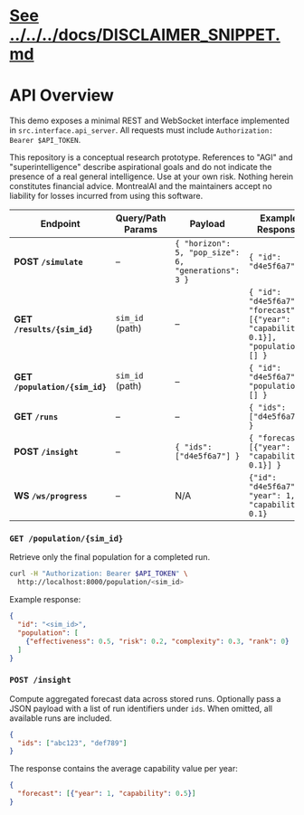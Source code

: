 # [See ../../../docs/DISCLAIMER_SNIPPET.md](../../../docs/DISCLAIMER_SNIPPET.md)
# API Overview

This demo exposes a minimal REST and WebSocket interface implemented in `src.interface.api_server`. All requests must include `Authorization: Bearer $API_TOKEN`.

This repository is a conceptual research prototype. References to "AGI" and "superintelligence" describe aspirational goals and do not indicate the presence of a real general intelligence. Use at your own risk. Nothing herein constitutes financial advice. MontrealAI and the maintainers accept no liability for losses incurred from using this software.

| Endpoint | Query/Path Params | Payload | Example Response |
|---------|------------------|---------|-----------------|
| **POST `/simulate`** | – | `{ "horizon": 5, "pop_size": 6, "generations": 3 }` | `{ "id": "d4e5f6a7" }` |
| **GET `/results/{sim_id}`** | `sim_id` (path) | – | `{ "id": "d4e5f6a7", "forecast": [{"year": 1, "capability": 0.1}], "population": [] }` |
| **GET `/population/{sim_id}`** | `sim_id` (path) | – | `{ "id": "d4e5f6a7", "population": [] }` |
| **GET `/runs`** | – | – | `{ "ids": ["d4e5f6a7"] }` |
| **POST `/insight`** | – | `{ "ids": ["d4e5f6a7"] }` | `{ "forecast": [{"year": 1, "capability": 0.1}] }` |
| **WS `/ws/progress`** | – | N/A | `{"id": "d4e5f6a7", "year": 1, "capability": 0.1}` |

### `GET /population/{sim_id}`

Retrieve only the final population for a completed run.

```bash
curl -H "Authorization: Bearer $API_TOKEN" \
  http://localhost:8000/population/<sim_id>
```

Example response:

```json
{
  "id": "<sim_id>",
  "population": [
    {"effectiveness": 0.5, "risk": 0.2, "complexity": 0.3, "rank": 0}
  ]
}
```

### `POST /insight`

Compute aggregated forecast data across stored runs. Optionally pass a JSON
payload with a list of run identifiers under `ids`. When omitted, all available
runs are included.

```json
{
  "ids": ["abc123", "def789"]
}
```

The response contains the average capability value per year:

```json
{
  "forecast": [{"year": 1, "capability": 0.5}]
}
```

